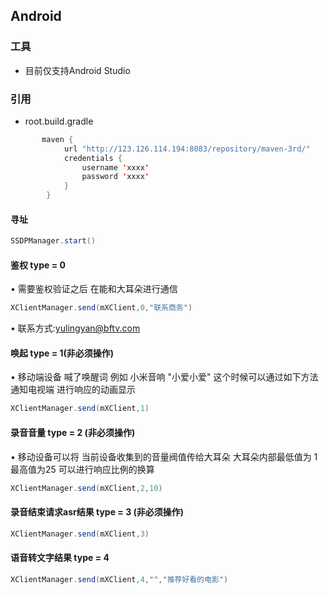 ## Android

### 工具

* 目前仅支持Android Studio

### 引用

* root.build.gradle

```java
       maven {
            url "http://123.126.114.194:8083/repository/maven-3rd/"
            credentials {
                username 'xxxx'
                password 'xxxx'
            }
        }
 ```

#### 寻址
```java
SSDPManager.start()
```

#### 鉴权 type = 0

• 需要鉴权验证之后 在能和大耳朵进行通信

```java
XClientManager.send(mXClient,0,"联系商务")
```
• 联系方式:yulingyan@bftv.com

#### 唤起 type = 1(非必须操作)

• 移动端设备 喊了唤醒词 例如 小米音响 "小爱小爱" 这个时候可以通过如下方法 通知电视端 进行响应的动画显示

```java
XClientManager.send(mXClient,1)
```

#### 录音音量 type = 2 (非必须操作)

• 移动设备可以将 当前设备收集到的音量阀值传给大耳朵 大耳朵内部最低值为 1 最高值为25 可以进行响应比例的换算

```java
XClientManager.send(mXClient,2,10)
```

#### 录音结束请求asr结果 type = 3 (非必须操作)

```java
XClientManager.send(mXClient,3)
```

#### 语音转文字结果 type = 4

```java
XClientManager.send(mXClient,4,"","推荐好看的电影")
```
